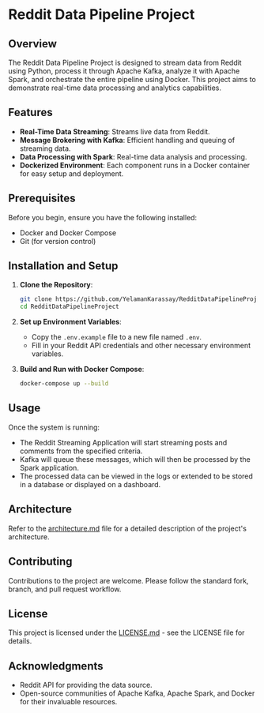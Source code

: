 # Reddit Data Pipeline Project

## Overview

The Reddit Data Pipeline Project is designed to stream data from Reddit using Python, process it through Apache Kafka, analyze it with Apache Spark, and orchestrate the entire pipeline using Docker. This project aims to demonstrate real-time data processing and analytics capabilities.

## Features

- **Real-Time Data Streaming**: Streams live data from Reddit.
- **Message Brokering with Kafka**: Efficient handling and queuing of streaming data.
- **Data Processing with Spark**: Real-time data analysis and processing.
- **Dockerized Environment**: Each component runs in a Docker container for easy setup and deployment.

## Prerequisites

Before you begin, ensure you have the following installed:
- Docker and Docker Compose
- Git (for version control)

## Installation and Setup

1. **Clone the Repository**:
   ```bash
   git clone https://github.com/YelamanKarassay/RedditDataPipelineProject.git
   cd RedditDataPipelineProject
   ```

2. **Set up Environment Variables**:
   - Copy the `.env.example` file to a new file named `.env`.
   - Fill in your Reddit API credentials and other necessary environment variables.

3. **Build and Run with Docker Compose**:
   ```bash
   docker-compose up --build
   ```

## Usage

Once the system is running:
- The Reddit Streaming Application will start streaming posts and comments from the specified criteria.
- Kafka will queue these messages, which will then be processed by the Spark application.
- The processed data can be viewed in the logs or extended to be stored in a database or displayed on a dashboard.

## Architecture

Refer to the [architecture.md](/docs/architecture.md) file for a detailed description of the project's architecture.

## Contributing

Contributions to the project are welcome. Please follow the standard fork, branch, and pull request workflow.

## License

This project is licensed under the [LICENSE.md](LICENSE) - see the LICENSE file for details.

## Acknowledgments

- Reddit API for providing the data source.
- Open-source communities of Apache Kafka, Apache Spark, and Docker for their invaluable resources.
